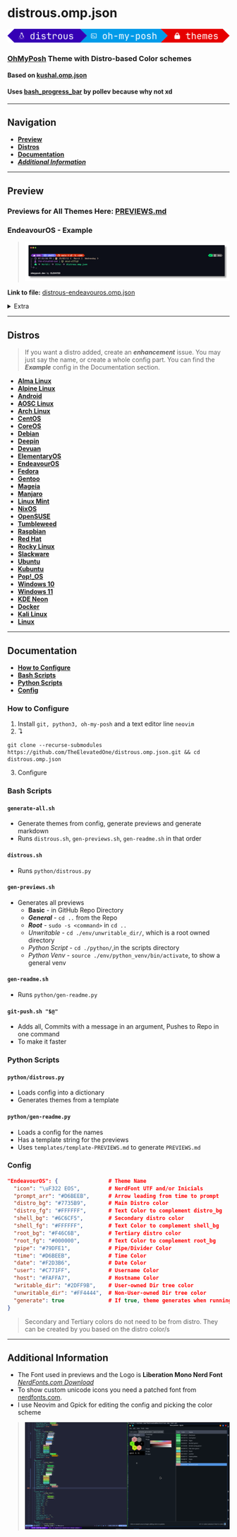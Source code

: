 # distrous.omp.json

![distrous-logo](logos/logo.png)

### [**OhMyPosh**](https://ohmyposh.dev/) Theme with Distro-based Color schemes

#### Based on [kushal.omp.json](https://github.com/JanDeDobbeleer/oh-my-posh/blob/main/themes/kushal.omp.json)

#### Uses [bash_progress_bar](https://github.com/pollev/bash_progress_bar) by pollev because why not xd

---

## Navigation

- [**Preview**](#preview)
- [**Distros**](#distros)
- [**Documentation**](#documentation)
- [***Additional Information***](#additional-information)

---

## Preview

### Previews for All Themes Here: [<ins>PREVIEWS.md</ins>](PREVIEWS.md)

### EndeavourOS - Example

> ![endeavouros-preview](previews/distrous-endeavouros.omp.json.png)

**Link to file:** [distrous-endeavouros.omp.json](themes/distrous-endeavouros.omp.json)

<details>
    <summary>Extra</summary>

- **General**

    > ![endeavouros-general](previews/distrous-endeavouros.omp.json-general.png)

- **Root**

    > ![endeavouros-root](previews/distrous-endeavouros.omp.json-root.png)

- **Unwritable Directory**

    > ![endeavouros-unwrite](previews/distrous-endeavouros.omp.json-unwrite.png)

- **Python**

  - **Script**

        > ![endeavouros-script](previews/distrous-endeavouros.omp.json-script.png)

  - **Venv**

        > ![endeavouros-venv](previews/distrous-endeavouros.omp.json-venv.png)

</details>

---

## Distros

> If you want a distro added, create an ***enhancement*** issue.
> You may just say the name, or create a whole config part.
> You can find the ***Example*** config in the Documentation section.

- [**Alma Linux**](PREVIEWS.md#alma-linux)
- [**Alpine Linux**](PREVIEWS.md#alpine-linux)
- [**Android**](PREVIEWS.md#android)
- [**AOSC Linux**](PREVIEWS.md#aosc-linux)
- [**Arch Linux**](PREVIEWS.md#arch-linux)
- [**CentOS**](PREVIEWS.md#centos)
- [**CoreOS**](PREVIEWS.md#coreos)
- [**Debian**](PREVIEWS.md#debian)
- [**Deepin**](PREVIEWS.md#deepin)
- [**Devuan**](PREVIEWS.md#devuan)
- [**ElementaryOS**](PREVIEWS.md#elementaryos)
- [**EndeavourOS**](PREVIEWS.md#endeavouros)
- [**Fedora**](PREVIEWS.md#fedora)
- [**Gentoo**](PREVIEWS.md#gentoo)
- [**Mageia**](PREVIEWS.md#mageia)
- [**Manjaro**](PREVIEWS.md#manjaro)
- [**Linux Mint**](PREVIEWS.md#linux-mint)
- [**NixOS**](PREVIEWS.md#nixos)
- [**OpenSUSE**](PREVIEWS.md#opensuse)
- [**Tumbleweed**](PREVIEWS.md#tumbleweed)
- [**Raspbian**](PREVIEWS.md#raspbian)
- [**Red Hat**](PREVIEWS.md#red-hat)
- [**Rocky Linux**](PREVIEWS.md#rocky-linux)
- [**Slackware**](PREVIEWS.md#slackware)
- [**Ubuntu**](PREVIEWS.md#ubuntu)
- [**Kubuntu**](PREVIEWS.md#kubuntu)
- [**Pop!_OS**](PREVIEWS.md#pop_os)
- [**Windows 10**](PREVIEWS.md#windows-10)
- [**Windows 11**](PREVIEWS.md#windows-11)
- [**KDE Neon**](PREVIEWS.md#kde-neon)
- [**Docker**](PREVIEWS.md#docker)
- [**Kali Linux**](PREVIEWS.md#kali-linux)
- [**Linux**](PREVIEWS.md#linux)

---

## Documentation

- [**How to Configure**](#how-to-configure)
- [**Bash Scripts**](#bash-scripts)
- [**Python Scripts**](#python-scripts)
- [**Config**](#config)

### How to Configure

1. Install `git, python3, oh-my-posh` and a text editor line `neovim`
2. ↴
```
git clone --recurse-submodules https://github.com/TheElevatedOne/distrous.omp.json.git && cd distrous.omp.json
```
3. Configure

### Bash Scripts

#### `generate-all.sh`

- Generate themes from config, generate previews and generate markdown
- Runs `distrous.sh`, `gen-previews.sh`, `gen-readme.sh` in that order

#### `distrous.sh`

- Runs `python/distrous.py`

#### `gen-previews.sh`

- Generates all previews
  - **Basic** - in GitHub Repo Directory
  - ***General*** - `cd ..` from the Repo
  - ***Root*** - `sudo -s <command>` in `cd ..`
  - *Unwritable* - `cd ./env/unwritable_dir/`, which is a root owned directory
  - *Python Script* - `cd ./python/`,in the scripts directory
  - *Python Venv* - `source ./env/python_venv/bin/activate`, to show a general venv

#### `gen-readme.sh`

- Runs `python/gen-readme.py`

#### `git-push.sh "$@"`

- Adds all, Commits with a message in an argument, Pushes to Repo in one command
- To make it faster

### Python Scripts

#### `python/distrous.py`

- Loads config into a dictionary
- Generates themes from a template

#### `python/gen-readme.py`

- Loads a config for the names
- Has a template string for the previews
- Uses `templates/template-PREVIEWS.md` to generate `PREVIEWS.md`

### Config

```json
"EndeavourOS": {                # Theme Name
  "icon": "\uF322 EOS",         # NerdFont UTF and/or Inicials
  "prompt_arr": "#D6BEEB",      # Arrow leading from time to prompt
  "distro_bg": "#7735B9",       # Main Distro color
  "distro_fg": "#FFFFFF",       # Text Color to complement distro_bg
  "shell_bg": "#6C6CF5",        # Secondary distro color
  "shell_fg": "#FFFFFF",        # Text Color to complement shell_bg
  "root_bg": "#F46C6B",         # Tertiary distro color 
  "root_fg": "#000000",         # Text Color to complement root_bg
  "pipe": "#79DFE1",            # Pipe/Divider Color
  "time": "#D6BEEB",            # Time Color 
  "date": "#F2D3B6",            # Date Color 
  "user": "#C771FF",            # Username Color
  "host": "#FAFFA7",            # Hostname Color 
  "writable_dir": "#2DFF9B",    # User-owned Dir tree color
  "unwritable_dir": "#FF4444",  # Non-User-owned Dir tree color
  "generate": true              # If true, theme generates when running scripts; if false, theme is skipped
}
```

> Secondary and Tertiary colors do not need to be from distro.
> They can be created by you based on the distro color/s

---

## Additional Information

- The Font used in previews and the Logo is **Liberation Mono Nerd Font** [<ins>*NerdFonts.com Download*</ins>](https://github.com/ryanoasis/nerd-fonts/releases/download/v3.3.0/LiberationMono.zip)
- To show custom unicode icons you need a patched font from [nerdfonts.com](https://www.nerdfonts.com/font-downloads).
- I use Neovim and Gpick for editing the config and picking the color scheme

> ![image-preview](images/workflow.png)

